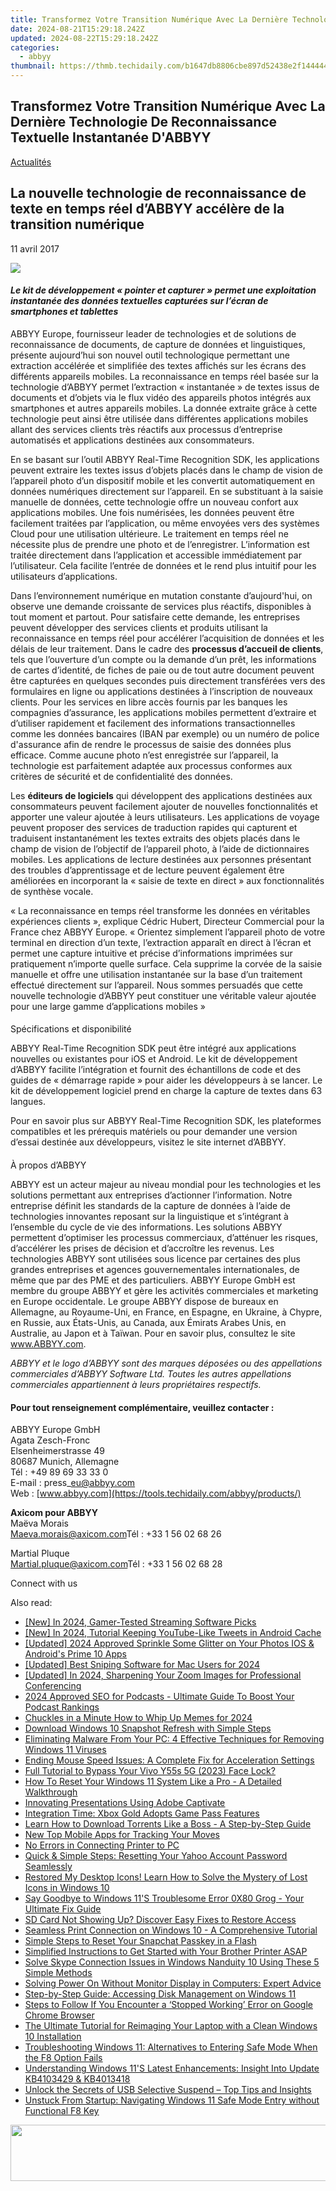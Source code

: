 ```yaml
---
title: Transformez Votre Transition Numérique Avec La Dernière Technologie De Reconnaissance Textuelle Instantanée D'ABBYY
date: 2024-08-21T15:29:18.242Z
updated: 2024-08-22T15:29:18.242Z
categories:
  - abbyy
thumbnail: https://thmb.techidaily.com/b1647db8806cbe897d52438e2f14444426f8ed4b6e8803f065c62fd751a91e70.jpg
---
```


## Transformez Votre Transition Numérique Avec La Dernière Technologie De Reconnaissance Textuelle Instantanée D'ABBYY

[Actualités](https://tools.techidaily.com/abbyy/products/)

## La nouvelle technologie de reconnaissance de texte en temps réel d’ABBYY accélère de la transition numérique

11 avril 2017

![](https://content.abbyy.com/-/media/project/abbyy/abbyy/branchtemplates/shutterstock_1272462163_1296-x-729.jpg?h=729&iar=0&w=1296)

#### _Le kit de développement « pointer et capturer » permet une exploitation instantanée des données textuelles capturées sur l’écran de smartphones et tablettes_

  
ABBYY Europe, fournisseur leader de technologies et de solutions de reconnaissance de documents, de capture de données et linguistiques, présente aujourd’hui son nouvel outil technologique permettant une extraction accélérée et simplifiée des textes affichés sur les écrans des différents appareils mobiles. La reconnaissance en temps réel basée sur la technologie d’ABBYY permet l’extraction « instantanée » de textes issus de documents et d’objets via le flux vidéo des appareils photos intégrés aux smartphones et autres appareils mobiles. La donnée extraite grâce à cette technologie peut ainsi être utilisée dans différentes applications mobiles allant des services clients très réactifs aux processus d’entreprise automatisés et applications destinées aux consommateurs.

En se basant sur l’outil ABBYY Real-Time Recognition SDK, les applications peuvent extraire les textes issus d’objets placés dans le champ de vision de l’appareil photo d’un dispositif mobile et les convertit automatiquement en données numériques directement sur l’appareil. En se substituant à la saisie manuelle de données, cette technologie offre un nouveau confort aux applications mobiles. Une fois numérisées, les données peuvent être facilement traitées par l’application, ou même envoyées vers des systèmes Cloud pour une utilisation ultérieure. Le traitement en temps réel ne nécessite plus de prendre une photo et de l’enregistrer. L’information est traitée directement dans l’application et accessible immédiatement par l’utilisateur. Cela facilite l’entrée de données et le rend plus intuitif pour les utilisateurs d’applications.

  
Dans l’environnement numérique en mutation constante d’aujourd'hui, on observe une demande croissante de services plus réactifs, disponibles à tout moment et partout. Pour satisfaire cette demande, les entreprises peuvent développer des services clients et produits utilisant la reconnaissance en temps réel pour accélérer l’acquisition de données et les délais de leur traitement. Dans le cadre des **processus d’accueil de clients**, tels que l’ouverture d’un compte ou la demande d’un prêt, les informations de cartes d’identité, de fiches de paie ou de tout autre document peuvent être capturées en quelques secondes puis directement transférées vers des formulaires en ligne ou applications destinées à l’inscription de nouveaux clients. Pour les services en libre accès fournis par les banques les compagnies d’assurance, les applications mobiles permettent d’extraire et d’utiliser rapidement et facilement des informations transactionnelles comme les données bancaires (IBAN par exemple) ou un numéro de police d'assurance afin de rendre le processus de saisie des données plus efficace. Comme aucune photo n’est enregistrée sur l’appareil, la technologie est parfaitement adaptée aux processus conformes aux critères de sécurité et de confidentialité des données.

Les **éditeurs de logiciels** qui développent des applications destinées aux consommateurs peuvent facilement ajouter de nouvelles fonctionnalités et apporter une valeur ajoutée à leurs utilisateurs. Les applications de voyage peuvent proposer des services de traduction rapides qui capturent et traduisent instantanément les textes extraits des objets placés dans le champ de vision de l’objectif de l’appareil photo, à l’aide de dictionnaires mobiles. Les applications de lecture destinées aux personnes présentant des troubles d’apprentissage et de lecture peuvent également être améliorées en incorporant la « saisie de texte en direct » aux fonctionnalités de synthèse vocale.

« La reconnaissance en temps réel transforme les données en véritables expériences clients », explique Cédric Hubert, Directeur Commercial pour la France chez ABBYY Europe. « Orientez simplement l’appareil photo de votre terminal en direction d’un texte, l’extraction apparaît en direct à l’écran et permet une capture intuitive et précise d’informations imprimées sur pratiquement n’importe quelle surface. Cela supprime la corvée de la saisie manuelle et offre une utilisation instantanée sur la base d’un traitement effectué directement sur l’appareil. Nous sommes persuadés que cette nouvelle technologie d’ABBYY peut constituer une véritable valeur ajoutée pour une large gamme d’applications mobiles »  

####   
Spécifications et disponibilité

ABBYY Real-Time Recognition SDK peut être intégré aux applications nouvelles ou existantes pour iOS et Android. Le kit de développement d’ABBYY facilite l’intégration et fournit des échantillons de code et des guides de « démarrage rapide » pour aider les développeurs à se lancer. Le kit de développement logiciel prend en charge la capture de textes dans 63 langues.

Pour en savoir plus sur ABBYY Real-Time Recognition SDK, les plateformes compatibles et les prérequis matériels ou pour demander une version d’essai destinée aux développeurs, visitez le site internet d’ABBYY.

####   
À propos d’ABBYY

ABBYY est un acteur majeur au niveau mondial pour les technologies et les solutions permettant aux entreprises d’actionner l’information. Notre entreprise définit les standards de la capture de données à l’aide de technologies innovantes reposant sur la linguistique et s’intégrant à l’ensemble du cycle de vie des informations. Les solutions ABBYY permettent d’optimiser les processus commerciaux, d’atténuer les risques, d’accélérer les prises de décision et d’accroître les revenus. Les technologies ABBYY sont utilisées sous licence par certaines des plus grandes entreprises et agences gouvernementales internationales, de même que par des PME et des particuliers. ABBYY Europe GmbH est membre du groupe ABBYY et gère les activités commerciales et marketing en Europe occidentale. Le groupe ABBYY dispose de bureaux en Allemagne, au Royaume-Uni, en France, en Espagne, en Ukraine, à Chypre, en Russie, aux États-Unis, au Canada, aux Émirats Arabes Unis, en Australie, au Japon et à Taïwan. Pour en savoir plus, consultez le site www.ABBYY.com.

_ABBYY et le logo d’ABBYY sont des marques déposées ou des appellations commerciales d’ABBYY Software Ltd. Toutes les autres appellations commerciales appartiennent à leurs propriétaires respectifs._

#### Pour tout renseignement complémentaire, veuillez contacter :

ABBYY Europe GmbH  
Agata Zesch-Fronc  
Elsenheimerstrasse 49  
80687 Munich, Allemagne  
Tél : +49 89 69 33 33 0  
E-mail : press\_eu@abbyy.com  
Web : [www.abbyy.com](https://tools.techidaily.com/abbyy/products/)

**Axicom pour ABBYY**  
Maëva Morais  
[Maeva.morais@axicom.com](https://tools.techidaily.com/abbyy/products/)Tél : +33 1 56 02 68 26

Martial Pluque  
[Martial.pluque@axicom.com](https://tools.techidaily.com/abbyy/products/)Tél : +33 1 56 02 68 28

Connect with us

<ins class="adsbygoogle"
     style="display:block"
     data-ad-format="autorelaxed"
     data-ad-client="ca-pub-7571918770474297"
     data-ad-slot="1223367746"></ins>



<ins class="adsbygoogle"
     style="display:block"
     data-ad-client="ca-pub-7571918770474297"
     data-ad-slot="8358498916"
     data-ad-format="auto"
     data-full-width-responsive="true"></ins>

<span class="atpl-alsoreadstyle">Also read:</span>
<div><ul>
<li><a href="https://eaxpv-info.techidaily.com/new-in-2024-gamer-tested-streaming-software-picks/"><u>[New] In 2024, Gamer-Tested Streaming Software Picks</u></a></li>
<li><a href="https://twitter-videos.techidaily.com/new-in-2024-tutorial-keeping-youtube-like-tweets-in-android-cache/"><u>[New] In 2024, Tutorial  Keeping YouTube-Like Tweets in Android Cache</u></a></li>
<li><a href="https://article-tips.techidaily.com/updated-2024-approved-sprinkle-some-glitter-on-your-photos-ios-and-androids-prime-10-apps/"><u>[Updated] 2024 Approved  Sprinkle Some Glitter on Your Photos  IOS & Android's Prime 10 Apps</u></a></li>
<li><a href="https://screen-mirroring-recording.techidaily.com/updated-best-sniping-software-for-mac-users-for-2024/"><u>[Updated] Best Sniping Software for Mac Users for 2024</u></a></li>
<li><a href="https://vp-tips.techidaily.com/updated-in-2024-sharpening-your-zoom-images-for-professional-conferencing/"><u>[Updated] In 2024, Sharpening Your Zoom Images for Professional Conferencing</u></a></li>
<li><a href="https://fox-boxes.techidaily.com/2024-approved-seo-for-podcasts-ultimate-guide-to-boost-your-podcast-rankings/"><u>2024 Approved  SEO for Podcasts - Ultimate Guide To Boost Your Podcast Rankings</u></a></li>
<li><a href="https://extra-hints.techidaily.com/chuckles-in-a-minute-how-to-whip-up-memes-for-2024/"><u>Chuckles in a Minute  How to Whip Up Memes for 2024</u></a></li>
<li><a href="https://tech-savvy.techidaily.com/download-windows-10-snapshot-refresh-with-simple-steps/"><u>Download Windows 10 Snapshot Refresh with Simple Steps</u></a></li>
<li><a href="https://tech-savvy.techidaily.com/eliminating-malware-from-your-pc-4-effective-techniques-for-removing-windows-11-viruses/"><u>Eliminating Malware From Your PC: 4 Effective Techniques for Removing Windows 11 Viruses</u></a></li>
<li><a href="https://tech-savvy.techidaily.com/ending-mouse-speed-issues-a-complete-fix-for-acceleration-settings/"><u>Ending Mouse Speed Issues: A Complete Fix for Acceleration Settings</u></a></li>
<li><a href="https://android-unlock.techidaily.com/full-tutorial-to-bypass-your-vivo-y55s-5g-2023-face-lock-by-drfone-android/"><u>Full Tutorial to Bypass Your Vivo Y55s 5G (2023) Face Lock?</u></a></li>
<li><a href="https://tech-savvy.techidaily.com/how-to-reset-your-windows-11-system-like-a-pro-a-detailed-walkthrough/"><u>How To Reset Your Windows 11 System Like a Pro - A Detailed Walkthrough</u></a></li>
<li><a href="https://video-screen-grab.techidaily.com/innovating-presentations-using-adobe-captivate/"><u>Innovating Presentations Using Adobe Captivate</u></a></li>
<li><a href="https://games-able.techidaily.com/integration-time-xbox-gold-adopts-game-pass-features/"><u>Integration Time: Xbox Gold Adopts Game Pass Features</u></a></li>
<li><a href="https://tech-savvy.techidaily.com/learn-how-to-download-torrents-like-a-boss-a-step-by-step-guide/"><u>Learn How to Download Torrents Like a Boss - A Step-by-Step Guide</u></a></li>
<li><a href="https://video-content-creator.techidaily.com/new-top-mobile-apps-for-tracking-your-moves/"><u>New Top Mobile Apps for Tracking Your Moves</u></a></li>
<li><a href="https://printer-issues.techidaily.com/no-errors-in-connecting-printer-to-pc/"><u>No Errors in Connecting Printer to PC</u></a></li>
<li><a href="https://tech-savvy.techidaily.com/quick-and-simple-steps-resetting-your-yahoo-account-password-seamlessly/"><u>Quick & Simple Steps: Resetting Your Yahoo Account Password Seamlessly</u></a></li>
<li><a href="https://tech-savvy.techidaily.com/restored-my-desktop-icons-learn-how-to-solve-the-mystery-of-lost-icons-in-windows-10/"><u>Restored My Desktop Icons! Learn How to Solve the Mystery of Lost Icons in Windows 10</u></a></li>
<li><a href="https://tech-savvy.techidaily.com/say-goodbye-to-windows-11s-troublesome-error-0x80-grog-your-ultimate-fix-guide/"><u>Say Goodbye to Windows 11'S Troublesome Error 0X80 Grog - Your Ultimate Fix Guide</u></a></li>
<li><a href="https://tech-savvy.techidaily.com/sd-card-not-showing-up-discover-easy-fixes-to-restore-access/"><u>SD Card Not Showing Up? Discover Easy Fixes to Restore Access</u></a></li>
<li><a href="https://tech-savvy.techidaily.com/seamless-print-connection-on-windows-10-a-comprehensive-tutorial/"><u>Seamless Print Connection on Windows 10 - A Comprehensive Tutorial</u></a></li>
<li><a href="https://tech-savvy.techidaily.com/simple-steps-to-reset-your-snapchat-passkey-in-a-flash/"><u>Simple Steps to Reset Your Snapchat Passkey in a Flash</u></a></li>
<li><a href="https://tech-savvy.techidaily.com/simplified-instructions-to-get-started-with-your-brother-printer-asap/"><u>Simplified Instructions to Get Started with Your Brother Printer ASAP</u></a></li>
<li><a href="https://tech-savvy.techidaily.com/solve-skype-connection-issues-in-windows-nanduity-10-using-these-5-simple-methods/"><u>Solve Skype Connection Issues in Windows Nanduity 10 Using These 5 Simple Methods</u></a></li>
<li><a href="https://tech-savvy.techidaily.com/solving-power-on-without-monitor-display-in-computers-expert-advice/"><u>Solving Power On Without Monitor Display in Computers: Expert Advice</u></a></li>
<li><a href="https://tech-savvy.techidaily.com/step-by-step-guide-accessing-disk-management-on-windows-11/"><u>Step-by-Step Guide: Accessing Disk Management on Windows 11</u></a></li>
<li><a href="https://tech-savvy.techidaily.com/steps-to-follow-if-you-encounter-a-stopped-working-error-on-google-chrome-browser/"><u>Steps to Follow If You Encounter a ‘Stopped Working’ Error on Google Chrome Browser</u></a></li>
<li><a href="https://tech-savvy.techidaily.com/the-ultimate-tutorial-for-reimaging-your-laptop-with-a-clean-windows-10-installation/"><u>The Ultimate Tutorial for Reimaging Your Laptop with a Clean Windows 10 Installation</u></a></li>
<li><a href="https://tech-savvy.techidaily.com/troubleshooting-windows-11-alternatives-to-entering-safe-mode-when-the-f8-option-fails/"><u>Troubleshooting Windows 11: Alternatives to Entering Safe Mode When the F8 Option Fails</u></a></li>
<li><a href="https://tech-savvy.techidaily.com/understanding-windows-11s-latest-enhancements-insight-into-update-kb4103429-and-kb4013418/"><u>Understanding Windows 11'S Latest Enhancements: Insight Into Update KB4103429 & KB4013418</u></a></li>
<li><a href="https://tech-savvy.techidaily.com/unlock-the-secrets-of-usb-selective-suspend-top-tips-and-insights/"><u>Unlock the Secrets of USB Selective Suspend – Top Tips and Insights</u></a></li>
<li><a href="https://tech-savvy.techidaily.com/unstuck-from-startup-navigating-windows-11-safe-mode-entry-without-functional-f8-key/"><u>Unstuck From Startup: Navigating Windows 11 Safe Mode Entry without Functional F8 Key</u></a></li>
</ul></div>

<!-- affiliate ads begin -->
<a href="https://zonlipartnershipprogram.pxf.io/c/5597632/1596691/17882" target="_top" id="1596691"><img src="//a.impactradius-go.com/display-ad/17882-1596691" border="0" alt="" width="728" height="90"/></a><img height="0" width="0" src="https://imp.pxf.io/i/5597632/1596691/17882" style="position:absolute;visibility:hidden;" border="0" />
<!-- affiliate ads end -->